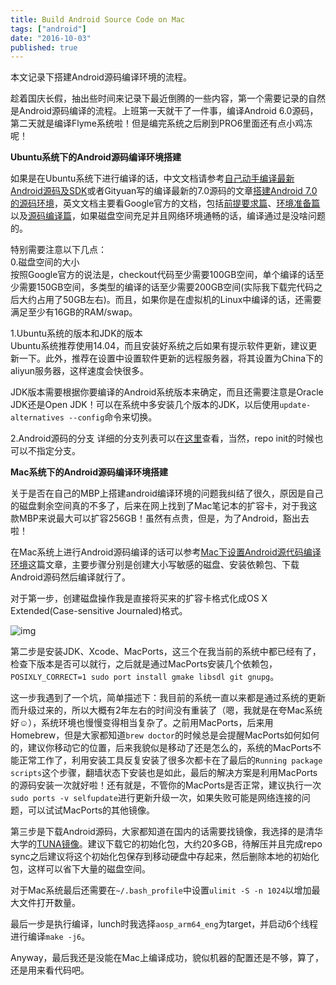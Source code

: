 ```yaml
---
title: Build Android Source Code on Mac
tags: ["android"]
date: "2016-10-03"
published: true
---
```

本文记录下搭建Android源码编译环境的流程。 <!--more-->

趁着国庆长假，抽出些时间来记录下最近倒腾的一些内容，第一个需要记录的自然是Android源码编译的流程。上班第一天就干了一件事，编译Android 6.0源码，第二天就是编译Flyme系统啦！但是编完系统之后刷到PRO6里面还有点小鸡冻呢！

**Ubuntu系统下的Android源码编译环境搭建**

如果是在Ubuntu系统下进行编译的话，中文文档请参考[自己动手编译最新Android源码及SDK](http://blog.csdn.net/dd864140130/article/details/51718187)或者Gityuan写的编译最新的7.0源码的文章[搭建Android 7.0的源码环境](http://gityuan.com/2016/08/20/Android_N/)，英文文档主要看Google官方的文档，包括[前提要求篇](https://source.android.com/source/requirements.html)、[环境准备篇](https://source.android.com/source/initializing.html)以及[源码编译篇](https://source.android.com/source/building.html)，如果磁盘空间充足并且网络环境通畅的话，编译通过是没啥问题的。

特别需要注意以下几点：  
0.磁盘空间的大小  
按照Google官方的说法是，checkout代码至少需要100GB空间，单个编译的话至少需要150GB空间，多类型的编译的话至少需要200GB空间(实际我下载完代码之后大约占用了50GB左右)。而且，如果你是在虚拟机的Linux中编译的话，还需要满足至少有16GB的RAM/swap。

1.Ubuntu系统的版本和JDK的版本  
Ubuntu系统推荐使用14.04，而且安装好系统之后如果有提示软件更新，建议更新一下。此外，推荐在设置中设置软件更新的远程服务器，将其设置为China下的aliyun服务器，这样速度会快很多。

JDK版本需要根据你要编译的Android系统版本来确定，而且还需要注意是Oracle JDK还是Open JDK！可以在系统中多安装几个版本的JDK，以后使用`update-alternatives --config`命令来切换。

2.Android源码的分支
详细的分支列表可以在[这里](https://source.android.com/source/build-numbers.html#source-code-tags-and-builds)查看，当然，repo init的时候也可以不指定分支。

**Mac系统下的Android源码编译环境搭建**

关于是否在自己的MBP上搭建android编译环境的问题我纠结了很久，原因是自己的磁盘剩余空间真的不多了，后来在网上找到了Mac笔记本的扩容卡，对于我这款MBP来说最大可以扩容256GB！虽然有点贵，但是，为了Android，豁出去啦！

在Mac系统上进行Android源码编译的话可以参考[Mac下设置Android源代码编译环境](http://www.jianshu.com/p/f0356e3ea330)这篇文章，主要步骤分别是创建大小写敏感的磁盘、安装依赖包、下载Android源码然后编译就行了。

对于第一步，创建磁盘操作我是直接将买来的扩容卡格式化成OS X Extended(Case-sensitive Journaled)格式。

![img](/images/osx_extended.png)

第二步是安装JDK、Xcode、MacPorts，这三个在我当前的系统中都已经有了，检查下版本是否可以就行，之后就是通过MacPorts安装几个依赖包，`POSIXLY_CORRECT=1 sudo port install gmake libsdl git gnupg`。

这一步我遇到了一个坑，简单描述下：我目前的系统一直以来都是通过系统的更新而升级过来的，所以大概有2年左右的时间没有重装了（嗯，我就是在夸Mac系统好☺️），系统环境也慢慢变得相当复杂了。之前用MacPorts，后来用Homebrew，但是大家都知道`brew doctor`的时候总是会提醒MacPorts如何如何的，建议你移动它的位置，后来我貌似是移动了还是怎么的，系统的MacPorts不能正常工作了，利用安装工具反复安装了很多次都卡在了最后的`Running package scripts`这个步骤，翻墙状态下安装也是如此，最后的解决方案是利用MacPorts的源码安装一次就好啦！还有就是，不管你的MacPorts是否正常，建议执行一次`sudo ports -v selfupdate`进行更新升级一次，如果失败可能是网络连接的问题，可以试试MacPorts的其他镜像。

第三步是下载Android源码，大家都知道在国内的话需要找镜像，我选择的是清华大学的[TUNA镜像](https://mirrors.tuna.tsinghua.edu.cn/help/AOSP/)。建议下载它的初始化包，大约20多GB，待解压并且完成repo sync之后建议将这个初始化包保存到移动硬盘中存起来，然后删除本地的初始化包，这样可以省下大量的磁盘空间。

对于Mac系统最后还需要在`~/.bash_profile`中设置`ulimit -S -n 1024`以增加最大文件打开数量。

最后一步是执行编译，lunch时我选择`aosp_arm64_eng`为target，并启动6个线程进行编译`make -j6`。

Anyway，最后我还是没能在Mac上编译成功，貌似机器的配置还是不够，算了，还是用来看代码吧。
